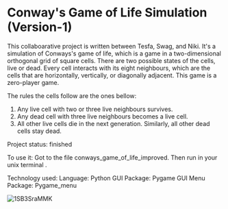 # Conway's Game of Life Simulation (Version-1)

This collaboarative project is written between Tesfa, Swag, and Niki. 
It's a simulation of Conways's game of life, which is a game in a two-dimensional orthogonal grid of square cells.
There are two possible states of the cells, live or dead. Every cell interacts with its eight neighbours, which are 
the cells that are horizontally, vertically, or diagonally adjacent. This game is a zero-player game. 

The rules the cells follow are the ones bellow:
1) Any live cell with two or three live neighbours survives.
2) Any dead cell with three live neighbours becomes a live cell.
3) All other live cells die in the next generation. Similarly, all other dead cells stay dead.

Project status: finished

To use it:
Got to the file conways_game_of_life_improved. Then run in your unix terminal <python game.py>.

Technology used:
Language: Python
GUI Package: Pygame
GUI Menu Package: Pygame_menu

  ![1SB3SraMMK](https://user-images.githubusercontent.com/62855279/147797218-72411c5d-101a-42ee-8eb7-bdaf9f1b1d5e.gif)
